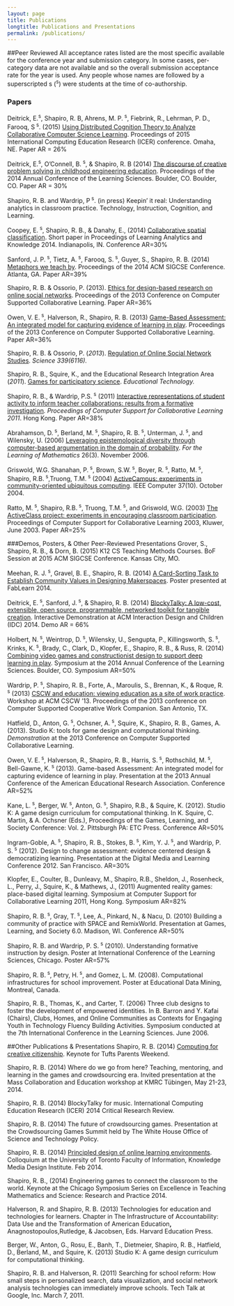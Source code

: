 ```yaml
---
layout: page
title: Publications
longtitle: Publications and Presentations
permalink: /publications/
---
```


##Peer Reviewed
All acceptance rates listed are the most specific available for the conference year and submission category. In some cases, per-category data are not available and so the overall submission acceptance rate for the year is used. Any people whose names are followed by a superscripted s (<sup>s</sup>) were students at the time of co-authorship.

### Papers
Deitrick, E.<sup>s</sup>, Shapiro, R. B, Ahrens, M. P.<sup> s</sup>, Fiebrink, R., Lehrman, P. D., Farooq, S<sup> s</sup>. (2015) <a href="https://www.dropbox.com/s/u1fg0vwca6gd0za/bt-dcog.pdf?dl=0">Using Distributed Cognition Theory to Analyze Collaborative Computer Science Learning</a>. Proceedings of 2015 International Computing Education Research (ICER) conference. Omaha, NE. Paper AR = 26%

Deitrick, E.<sup>s</sup>, O’Connell, B.<sup> s</sup>, &amp; Shapiro, R. B (2014) <a href="https://dl.dropboxusercontent.com/u/2865679/for%20web/Deitrick%20OConnel%20Shapiro%20-%20Discourse%20of%20Problem%20Solving.pdf">The discourse of creative problem solving in childhood engineering education</a>. Proceedings of the 2014 Annual Conference of the Learning Sciences. Boulder, CO. Boulder, CO. Paper AR = 30%

Shapiro, R. B. and Wardrip, P<sup> s</sup>. (in press) Keepin’ it real: Understanding analytics in classroom practice. Technology, Instruction, Cognition, and Learning.

Coopey, E.<sup> s</sup>, Shapiro, R. B., &amp; Danahy, E., (2014) <a href="http://dl.acm.org/citation.cfm?id=2567611">Collaborative spatial classification</a>. Short paper in Proceedings of Learning Analytics and Knowledge 2014. Indianapolis, IN. Conference AR=30%

Sanford, J. P.<sup> s</sup>, Tietz, A.<sup> s</sup>, Farooq, S.<sup> s</sup>, Guyer, S., Shapiro, R. B. (2014) <a href="http://dl.acm.org/citation.cfm?id=2538945">Metaphors we teach by</a>. Proceedings of the 2014 ACM SIGCSE Conference. Atlanta, GA. Paper AR=39%

Shapiro, R. B. &amp; Ossorio, P. (2013). <a href="https://dl.dropboxusercontent.com/u/2865679/for%20web/Shapiro%20Ossorio%20CSCL%20Ethics.pdf">Ethics for design-based research on online social networks</a>. Proceedings of the 2013 Conference on Computer Supported Collaborative Learning. Paper AR=36%

Owen, V. E.<sup> s</sup>, Halverson, R., Shapiro, R. B. (2013) <a href="https://dl.dropboxusercontent.com/u/2865679/for%20web/owen%20shapiro%20halverson%20gameplay%20as%20assessment.pdf">Game-Based Assessment: An integrated model for capturing evidence of learning in play</a>. Proceedings of the 2013 Conference on Computer Supported Collaborative Learning. Paper AR=36%

Shapiro, R. B. &amp; Ossorio, P. (<em>2013</em>). <a href="http://www.sciencemag.org/content/339/6116/144.summary">Regulation of Online Social Network Studies</a>. <em>Science 339(6116). </em>

Shapiro, R. B., Squire, K., and the Educational Research Integration Area (<em>2011</em>). <a href="https://dl.dropboxusercontent.com/u/2865679/for%20web/shapiro%20et%20al%20-%20Games%20for%20Participatory%20Science.pdf">Games for participatory science</a>. <em>Educational Technology. </em>

Shapiro, R. B., &amp; Wardrip, P.S.<sup> s</sup> (2011) <a href="https://dl.dropboxusercontent.com/u/2865679/for%20web/Shapiro%20Wardrip%20CSCL%20Interactive%20Representations.pdf">Interactive representations of student activity to inform teacher collaborations: results from a formative investigation</a><em>. Proceedings of Computer Support for Collaborative Learning 2011</em>. Hong Kong. Paper AR=38%

Abrahamson, D.<sup> s</sup>, Berland, M.<sup> s</sup>, Shapiro, R. B.<sup> s</sup>, Unterman, J.<sup> s</sup>, and Wilensky, U. (2006) <a href="https://dl.dropboxusercontent.com/u/2865679/for%20web/2006-AbrahamsonEtAl-FLM.pdf">Leveraging epistemological diversity through computer-based argumentation in the domain of probability</a>. <em>For the Learning of Mathematics</em> 26(3). November 2006.

Griswold, W.G. Shanahan, P.<sup> s</sup>, Brown, S.W.<sup> s</sup>, Boyer, R.<sup> s</sup>, Ratto, M.<sup> s</sup>, Shapiro, R.B.<sup> s</sup>,Truong, T.M.<sup> s</sup> (2004) <a href="http://ieeexplore.ieee.org/xpls/abs_all.jsp?arnumber=1350730&amp;tag=1">ActiveCampus: experiments in community-oriented ubiquitous computing</a>. IEEE Computer 37(10). October 2004.

Ratto, M.<sup> s</sup>, Shapiro, R.B.<sup> s</sup>, Truong, T.M.<sup> s</sup>, and Griswold, W.G. (2003) <a href="http://link.springer.com/chapter/10.1007/978-94-017-0195-2_57#page-1">The ActiveClass project: experiments in encouraging classroom participation</a><em>. </em>Proceedings of Computer Support for Collaborative Learning 2003, Kluwer, June 2003. Paper AR=25%

###Demos, Posters, & Other Peer-Reviewed Presentations
Grover, S., Shapiro, R. B., &amp; Dorn, B. (2015) K12 CS Teaching Methods Courses. BoF Session at 2015 ACM SIGCSE Conference. Kansas City, MO.

Meehan, R. J.<sup> s</sup>, Gravel, B. E., Shapiro, R. B. (2014) <a href="http://fablearn.stanford.edu/2014/wp-content/uploads/fl2014_submission_55.pdf">A Card-Sorting Task to Establish Community Values in Designing Makerspaces</a>. Poster presented at FabLearn 2014.

Deitrick, E.<sup> s</sup>, Sanford, J.<sup> s</sup>, &amp; Shapiro, R. B. (2014) <a href="http://idc2014.org/wp-content/uploads/2014/09/idc20140_submission_193.pdf">BlockyTalky: A low-cost, extensible, open source, programmable, networked toolkit for tangible creation</a>. Interactive Demonstration at ACM Interaction Design and Children (IDC) 2014. Demo AR = 66%

Holbert, N.<sup> s</sup>, Weintrop, D.<sup> s</sup>, Wilensky, U., Sengupta, P., Killingsworth, S.<sup> s</sup>, Krinks, K.<sup> s</sup>, Brady, C., Clark, D., Klopfer, E., Shapiro, R. B., &amp; Russ, R. (2014) <a href="https://dl.dropboxusercontent.com/u/2865679/for%20web/ICLS%202014%20Video%20Games%20and%20Constructionist%20Design.pdf">Combining video games and constructionist design to support deep learning in play</a>. Symposium at the 2014 Annual Conference of the Learning Sciences. Boulder, CO. Symposium AR=50%

Wardrip, P.<sup> s</sup>, Shapiro, R. B., Forte, A., Maroulis, S., Brennan, K., &amp; Roque, R.<sup> s</sup> (2013) <a href="http://dl.acm.org/citation.cfm?id=2442035">CSCW and education: viewing education as a site of work practice</a>. Workshop at ACM CSCW ’13. Proceedings of the 2013 conference on Computer Supported Cooperative Work Companion. San Antonio, TX.

Hatfield, D., Anton, G.<sup> s</sup>, Ochsner, A.<sup> s</sup>, Squire, K., Shapiro, R. B., Games, A. (2013). Studio K: tools for game design and computational thinking. <em>Demonstration</em> at the 2013 Conference on Computer Supported Collaborative Learning.

Owen, V. E.<sup> s</sup>, Halverson, R., Shapiro, R. B., Harris, S.<sup> s</sup>, Rothschild, M.<sup> s</sup>, Bell-Gawne, K.<sup> s</sup> (2013). Game-based Assessment: An integrated model for capturing evidence of learning in play. Presentation at the 2013 Annual Conference of the American Educational Research Association. Conference AR=52%

Kane, L.<sup> s</sup>, Berger, W.<sup> s</sup>, Anton, G.<sup> s</sup>, Shapiro, R.B., &amp; Squire, K. (2012). Studio K: A game design curriculum for computational thinking. In K. Squire, C. Martin, &amp; A. Ochsner (Eds.), Proceedings of the Games, Learning, and Society Conference: Vol. 2. Pittsburgh PA: ETC Press. Conference AR=50%

Ingram-Goble, A.<sup> s</sup>, Shapiro, R. B., Stokes, B.<sup> s</sup>, Kim, Y. J.<sup> s</sup>, and Wardrip, P. S.<sup> s</sup> (2012). Design to change assessment: evidence centered design &amp; democratizing learning. Presentation at the Digital Media and Learning Conference 2012. San Francisco. AR=30%

Klopfer, E., Coulter, B., Dunleavy, M., Shapiro, R.B., Sheldon, J., Rosenheck, L., Perry, J., Squire, K., &amp; Mathews, J., (2011) Augmented reality games: place-based digital learning. Symposium at Computer Support for Collaborative Learning 2011, Hong Kong. Symposium AR=82%

Shapiro, R. B.<sup> s</sup>, Gray, T.<sup> s</sup>, Lee, A., Pinkard, N., &amp; Nacu, D. (2010) Building a community of practice with SPACE and RemixWorld. Presentation at Games, Learning, and Society 6.0. Madison, WI. Conference AR=50%

Shapiro, R. B. and Wardrip, P. S.<sup> s</sup> (2010). Understanding formative instruction by design. Poster at International Conference of the Learning Sciences, Chicago. Poster AR=57%

Shapiro, R. B.<sup> s</sup>, Petry, H.<sup> s</sup>, and Gomez, L. M. (2008). Computational infrastructures for school improvement. Poster at Educational Data Mining, Montreal, Canada.

Shapiro, R. B., Thomas, K., and Carter, T. (2006) Three club designs to foster the development of empowered identities. In B. Barron and Y. Kafai (Chairs), Clubs, Homes, and Online Communities as Contexts for Engaging Youth in Technology Fluency Building Activities. Symposium conducted at the 7th International Conference in the Learning Sciences. June 2006.

##Other Publications & Presentations
Shapiro, R. B. (2014) <a href="https://www.youtube.com/watch?v=tvnbRDAaCjE">Computing for creative citizenship</a>. Keynote for Tufts Parents Weekend.

Shapiro, R. B. (2014) Where do we go from here? Teaching, mentoring, and learning in the games and crowdsourcing era. Invited presentation at the Mass Collaboration and Education workshop at KMRC Tübingen, May 21-23, 2014.

Shapiro, R. B. (2014) BlockyTalky for music. International Computing Education Research (ICER) 2014 Critical Research Review.

Shapiro, R. B. (2014) The future of crowdsourcing games. Presentation at the Crowdsourcing Games Summit held by The White House Office of Science and Technology Policy.

Shapiro, R. B. (2014) <a href="https://www.youtube.com/watch?v=OFYvE9jZA6I">Principled design of online learning environments</a>. Colloquium at the University of Toronto Faculty of Information, Knowledge Media Design Institute. Feb 2014.

Shapiro, R. B., (2014) Engineering games to connect the classroom to the world. Keynote at the Chicago Symposium Series on Excellence in Teaching Mathematics and Science: Research and Practice 2014.

Halverson, R. and Shapiro, R. B. (2013) Technologies for education and technologies for learners. Chapter in The Infrastructure of Accountability: Data Use and the Transformation of American Education<strong>, </strong>Anagnostopoulos,Rutledge, &amp; Jacobsen, Eds. Harvard Education Press.

Berger, W., Anton, G., Rosu, E., Banh, T., Dietmeier, Shapiro, R. B., Hatfield, D., Berland, M., and Squire, K. (2013) Studio K: A game design curriculum for computational thinking.

Shapiro, R. B. and Halverson, R. (2011) Searching for school reform: How small steps in personalized search, data visualization, and social network analysis technologies can immediately improve schools. Tech Talk at Google, Inc. March 7, 2011.
